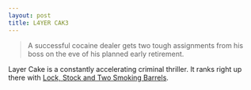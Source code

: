```yaml
---
layout: post
title: L4YER CAK3
---
```


>A successful cocaine dealer gets two tough assignments from his boss on the eve of his planned early retirement.

Layer Cake is a constantly accelerating criminal thriller. It ranks right up there with [Lock, Stock and Two Smoking Barrels](http://www.imdb.com/title/tt0120735/).

